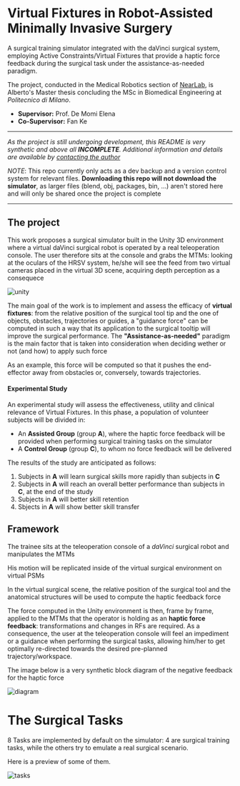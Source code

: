 # Virtual Fixtures in Robot-Assisted Minimally Invasive Surgery
A surgical training simulator integrated with the daVinci surgical system, employing Active Constraints/Virtual Fixtures that provide a haptic force feedback during the surgical task under the assistance-as-needed paradigm.

The project, conducted in the Medical Robotics section of [NearLab](https://nearlab.polimi.it/), is Alberto's Master thesis concluding the MSc in Biomedical Engineering at _Politecnico di Milano_.

* **Supervisor:** Prof. De Momi Elena
* **Co-Supervisor:** Fan Ke
***
_As the project is still undergoing development, this README is very synthetic and above all **INCOMPLETE**. Additional information and details are available by [contacting the author](mailto:alberto2.rota@mail.polimi.it)_


_NOTE_: This repo currently only acts as a dev backup and a version control system for relevant files. **Downloading this repo will not download the simulator**, as larger files (blend, obj, packages, bin, ...) aren't stored here and will only be shared once the project is complete
***

## The project 
This work proposes a surgical simulator built in the Unity 3D environment where a virtual daVinci surgical robot is operated by a real teleoperation console. The user therefore sits at the console and grabs the MTMs: looking at the oculars of the HRSV system, he/she will see the feed from two virtual cameras placed in the virtual 3D scene, acquiring depth perception as a consequece

![unity](https://github.com/alberto-rota/Virtual-Fixtures-in-Robotic-Assisted-Surgery/blob/main/Notes/readme/unity.png)

The main goal of the work is to implement and assess the efficacy of **virtual fixtures**: from the relative position of the surgical tool tip and the one of objects, obstacles, trajectories or guides, a "guidance force" can be computed in such a way that its application to the surgical tooltip will improve the surgical performance. The **"Assistance-as-needed"** paradigm is the main factor that is taken into consideration when deciding wether or not (and how) to apply such force 

As an example, this force will be computed so that it pushes the end-effector away from obstacles or, conversely, towards trajectories.

#### Experimental Study
An experimental study will assess the effectiveness, utility and clinical relevance of Virtual Fixtures. In this phase, a population of volunteer subjects will be divided in:
* An **Assisted Group** (group **A**), where the haptic force feedback will be provided when performing surgical training tasks on the simulator
* A **Control Group** (group **C**), to whom no force feedback will be delivered  

The results of the study are anticipated as follows:
1. Subjects in **A** will learn surgical skills more rapidly than subjects in **C**
2. Subjects in **A** will reach an overall better performance than subjects in **C**, at the end of the study
3. Subjects in **A** will better skill retention 
4. Sbjects in **A** will show better skill transfer

## Framework
The trainee sits at the teleoperation console of a *daVinci* surgical robot and manipulates the MTMs

His motion will be replicated inside of the virtual surgical environment on virtual PSMs

In the virtual surgical scene, the relative position of the surgical tool and the anatomical structures will be used to compute the haptic feedback force

The force computed in the Unity environment is then, frame by frame, applied to the MTMs that the operator is holding as an **haptic force feedback**: transformations and changes in RFs are required. As a consequence, the user at the teleoperation console will feel an impediment or a guidance when performing the surgical tasks, allowing him/her to get optimally re-directed towards the desired pre-planned trajectory/workspace.

The image below is a very synthetic block diagram of the negative feedback for the haptic force

![diagram](https://github.com/alberto-rota/Virtual-Fixtures-in-Robotic-Assisted-Surgery/blob/main/Notes/readme/diagram.png)

# The Surgical Tasks
8 Tasks are implemented by default on the simulator: 4 are surgical training tasks, while the others try to emulate a real surgical scenario.

Here is a preview of some of them.

![tasks](https://github.com/alberto-rota/Virtual-Fixtures-in-Robotic-Assisted-Surgery/blob/main/Notes/readme/taskscollage.gif)
